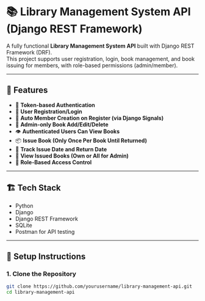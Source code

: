 # 📚 Library Management System API (Django REST Framework)

A fully functional **Library Management System API** built with Django REST Framework (DRF).  
This project supports user registration, login, book management, and book issuing for members, with role-based permissions (admin/member).

---

## 🚀 Features

- 🔐 **Token-based Authentication**
- 👤 **User Registration/Login**
- 👥 **Auto Member Creation on Register (via Django Signals)**
- 📘 **Admin-only Book Add/Edit/Delete**
- 👁️ **Authenticated Users Can View Books**
- 📦 **Issue Book (Only Once Per Book Until Returned)**
- 📅 **Track Issue Date and Return Date**
- 🧾 **View Issued Books (Own or All for Admin)**
- 🧠 **Role-Based Access Control**

---

## 🏗️ Tech Stack

- Python 
- Django 
- Django REST Framework
- SQLite 
- Postman for API testing

---

## 🔧 Setup Instructions

### 1. Clone the Repository

```bash
git clone https://github.com/yourusername/library-management-api.git
cd library-management-api
